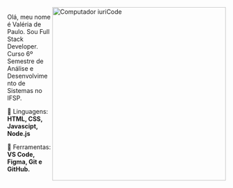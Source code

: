 <img src="https://raw.githubusercontent.com/MicaelliMedeiros/micaellimedeiros/master/image/computer-illustration.png" min-width="400px" max-width="400px" width="400px" align="right" alt="Computador iuriCode">

<p align="left"> 
  Olá, meu nome é Valéria de Paulo. Sou Full Stack Developer. Curso 6º Semestre de Análise e Desenvolvimento de Sistemas no IFSP.
 
</p>

<p align="left">
  🦄 Linguagens: <strong>HTML, CSS, Javascipt, Node.js</strong>
</p>

<p align="left">
  💼 Ferramentas: <strong> VS Code, Figma, Git e GitHub.</strong>
</p>

